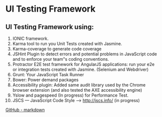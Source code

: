 # UI Testing Framework
## UI Testing Framework using: 
1. IONIC framework.
2. Karma tool to run you Unit Tests created with Jasmine.
3. Karma-coverage to generate code coverage 
4. JSHint Plugin to detect errors and potential problems in JavaScript code and to enforce your team"s coding conventions.
5. Protractor E2E test framework for AngularJS applications: run your e2e or integration tests created with Jasmine. (Selenium and Webdriver)
6. Grunt: Your JavaScript Task Runner
7. Bower: Power demand packages
8. Accessibility plugin: Added same audit library used by the Chrome browser extension (and also tested the AXE accessibility engine)
9. Yslow and pagespeed (In progress) for Performance Test.
10. JSCS — JavaScript Code Style --> http://jscs.info/ (in progress)

[GitHub - markdown](https://guides.github.com/features/mastering-markdown/#intro)
